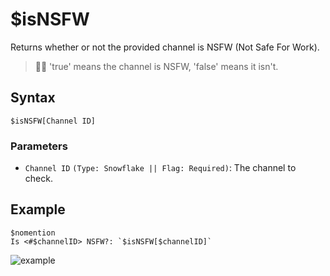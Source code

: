 # $isNSFW
Returns whether or not the provided channel is NSFW (Not Safe For Work).

> 🧙‍♂️ 'true' means the channel is NSFW, 'false' means it isn't.

## Syntax
```
$isNSFW[Channel ID]
```

### Parameters
- `Channel ID` `(Type: Snowflake || Flag: Required)`: The channel to check.

## Example
```
$nomention
Is <#$channelID> NSFW?: `$isNSFW[$channelID]`
```

![example](https://user-images.githubusercontent.com/69215413/123517430-dd270280-d66e-11eb-95cb-4edb5a9ed78c.png)
